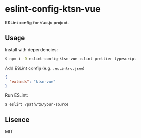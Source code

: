 # eslint-config-ktsn-vue

ESLint config for Vue.js project.

## Usage

Install with dependencies:

```bash
$ npm i -D eslint-config-ktsn-vue eslint prettier typescript
```

Add ESLint config (e.g. `.eslintrc.json`)

```json
{
  "extends": "ktsn-vue"
}
```

Run ESLint:

```bash
$ eslint /path/to/your-source
```

## Lisence

MIT
